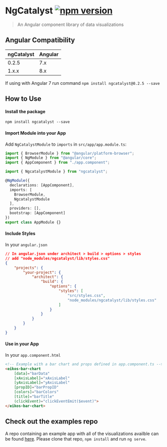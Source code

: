 

# NgCatalyst [![npm version](https://badge.fury.io/js/ngcatalyst.svg)](https://badge.fury.io/js/ngcatalyst)
>An Angular component library of data visualizations 

## Angular Compatibility 

|ngCatalyst|Angular|
|-|-|
|0.2.5|7.x|
|1.x.x|8.x|

If using with Angular 7 run command `npm install ngcatalyst@0.2.5 --save`

## How to Use

#### Install the package
`npm install ngcatalyst --save`

#### Import Module into your App
Add `NgCatalystModule` to `imports` in `src/app/app.module.ts`:

```typescript
import { BrowserModule } from "@angular/platform-browser";
import { NgModule } from "@angular/core";
import { AppComponent } from "./app.component";

import { NgcatalystModule } from "ngcatalyst";

@NgModule({
  declarations: [AppComponent],
  imports: [
    BrowserModule,
    NgcatalystModule
  ],
  providers: [],
  bootstrap: [AppComponent]
})
export class AppModule {}
``` 
#### Include Styles 
In your `angular.json`
```json
// In angular.json under architect > build > options > styles
// add "node_modules/ngcatalyst/lib/styles.css"
{
    "projects": {
        "your-project": {
            "architect": {
                "build": {
                    "options": {
                        "styles": [
                            "src/styles.css", 
                            "node_modules/ngcatalyst/lib/styles.css"
                        ]
                    }
                }
            }
        }
    }
}
```

#### Use in your App
In your `app.component.html`
```html
<!-- Example with a bar chart and props defined in app.component.ts -->
<eikos-bar-chart 
    [data]="barData" 
    [xAxisLabel]="xAxisLabel" 
    [yAxisLabel]="yAxisLabel" 
    [propID]="barPropID"
    [colors]="barColors" 
    [title]="barTitle"
    (clickEvent)="clickEventEmit($event)">
</eikos-bar-chart>
```


## Check out the examples repo

A repo containing an example app with all of the visualizations availble can be found [here](https://github.com/EikosPartners/ngcatalyst-examples). Please clone that repo, `npm install` and run `ng serve`.
